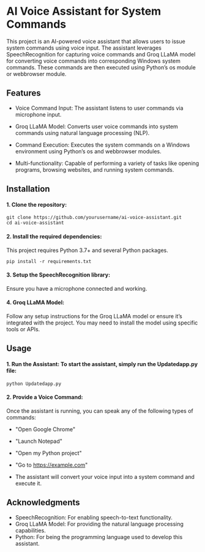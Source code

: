 # AI Voice Assistant for System Commands

This project is an AI-powered voice assistant that allows users to issue system commands using voice input. The assistant leverages SpeechRecognition for capturing voice commands and Groq LLaMA model for converting voice commands into corresponding Windows system commands. These commands are then executed using Python’s os module or webbrowser module.

## Features

- Voice Command Input: The assistant listens to user commands via microphone input.
  
- Groq LLaMA Model: Converts user voice commands into system commands using natural language processing (NLP).
  
- Command Execution: Executes the system commands on a Windows environment using Python’s os and webbrowser modules.
  
- Multi-functionality: Capable of performing a variety of tasks like opening programs, browsing websites, and running system commands.
  
## Installation

#### 1. Clone the repository:

```
git clone https://github.com/yourusername/ai-voice-assistant.git
cd ai-voice-assistant
```
#### 2. Install the required dependencies: 

This project requires Python 3.7+ and several Python packages.

```
pip install -r requirements.txt
```
#### 3. Setup the SpeechRecognition library:

Ensure you have a microphone connected and working.

#### 4. Groq LLaMA Model:

Follow any setup instructions for the Groq LLaMA model or ensure it’s integrated with the project. You may need to install the model using specific tools or APIs.

## Usage

#### 1. Run the Assistant: To start the assistant, simply run the Updatedapp.py file:

```
python Updatedapp.py
```
#### 2. Provide a Voice Command:

Once the assistant is running, you can speak any of the following types of commands:

- "Open Google Chrome"
  
- "Launch Notepad"
  
- "Open my Python project"
  
- "Go to https://example.com"
  
- The assistant will convert your voice input into a system command and execute it.


## Acknowledgments

- SpeechRecognition: For enabling speech-to-text functionality.
- Groq LLaMA Model: For providing the natural language processing capabilities.
- Python: For being the programming language used to develop this assistant.
